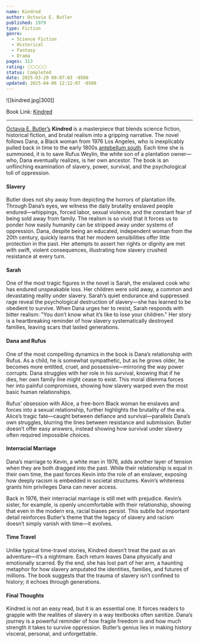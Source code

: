 ```yaml
---
name: Kindred
author: Octavia E. Butler
published: 1979
type: Fiction
genre:
  - Science Fiction
  - Historical
  - Fantasy
  - Drama
pages: 313
rating: 🌕🌕🌕🌕🌕
status: Completed
date: 2025-03-20 00:07:03 -0500
updated: 2025-04-06 12:12:07 -0500
---
```


![[kindred.jpg|300]]

Book Link: [Kindred](https://www.goodreads.com/book/show/60931.Kindred)

---

[Octavia E. Butler’s](https://en.wikipedia.org/wiki/Octavia_E._Butler) **Kindred** is a masterpiece that blends science fiction, historical fiction, and brutal realism into a gripping narrative. The novel follows Dana, a Black woman from 1976 Los Angeles, who is inexplicably pulled back in time to the early 1800s [antebellum south](https://en.wikipedia.org/wiki/Antebellum_South). Each time she is summoned, it is to save Rufus Weylin, the white son of a plantation owner—who, Dana eventually realizes, is her own ancestor. The book is an unflinching examination of slavery, power, survival, and the psychological toll of oppression.

#### Slavery

Butler does not shy away from depicting the horrors of plantation life. Through Dana’s eyes, we witness the daily brutality enslaved people endured—whippings, forced labor, sexual violence, and the constant fear of being sold away from family. The realism is so vivid that it forces us to ponder how easily humanity can be stripped away under systems of oppression. Dana, despite being an educated, independent woman from the 20th century, quickly learns that her modern sensibilities offer little protection in the past. Her attempts to assert her rights or dignity are met with swift, violent consequences, illustrating how slavery crushed resistance at every turn.

#### Sarah

One of the most tragic figures in the novel is Sarah, the enslaved cook who has endured unspeakable loss. Her children were sold away, a common and devastating reality under slavery. Sarah’s quiet endurance and suppressed rage reveal the psychological destruction of slavery—she has learned to be obedient to survive. When Dana urges her to resist, Sarah responds with bitter realism: "You don’t know what it’s like to lose your children." Her story is a heartbreaking reminder of how slavery systematically destroyed families, leaving scars that lasted generations.

#### Dana and Rufus

One of the most compelling dynamics in the book is Dana’s relationship with Rufus. As a child, he is somewhat sympathetic, but as he grows older, he becomes more entitled, cruel, and possessive—mirroring the way power corrupts. Dana struggles with her role in his survival, knowing that if he dies, her own family line might cease to exist. This moral dilemma forces her into painful compromises, showing how slavery warped even the most basic human relationships.

Rufus’ obsession with Alice, a free-born Black woman he enslaves and forces into a sexual relationship, further highlights the brutality of the era. Alice’s tragic fate—caught between defiance and survival—parallels Dana’s own struggles, blurring the lines between resistance and submission. Butler doesn’t offer easy answers, instead showing how survival under slavery often required impossible choices.

#### Interracial Marriage

Dana’s marriage to Kevin, a white man in 1976, adds another layer of tension when they are both dragged into the past. While their relationship is equal in their own time, the past forces Kevin into the role of an enslaver, exposing how deeply racism is embedded in societal structures. Kevin’s whiteness grants him privileges Dana can never access.

Back in 1976, their interracial marriage is still met with prejudice. Kevin’s sister, for example, is openly uncomfortable with their relationship, showing that even in the modern era, racial biases persist. This subtle but important detail reinforces Butler’s theme that the legacy of slavery and racism doesn’t simply vanish with time—it evolves.

#### Time Travel

Unlike typical time-travel stories, Kindred doesn’t treat the past as an adventure—it’s a nightmare. Each return leaves Dana physically and emotionally scarred. By the end, she has lost part of her arm, a haunting metaphor for how slavery amputated the identities, families, and futures of millions. The book suggests that the trauma of slavery isn’t confined to history; it echoes through generations.

#### Final Thoughts

Kindred is not an easy read, but it is an essential one. It forces readers to grapple with the realities of slavery in a way textbooks often sanitize. Dana’s journey is a powerful reminder of how fragile freedom is and how much strength it takes to survive oppression. Butler’s genius lies in making history visceral, personal, and unforgettable.
